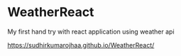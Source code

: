 # WeatherReact
My first hand try with react application using weather api


https://sudhirkumarojhaa.github.io/WeatherReact/
